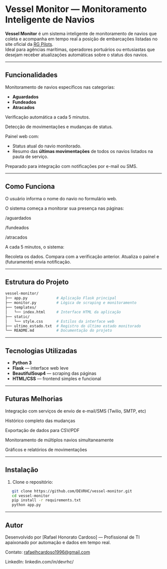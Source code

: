 #  Vessel Monitor — Monitoramento Inteligente de Navios

**Vessel Monitor** é um sistema inteligente de monitoramento de navios que coleta e acompanha em tempo real a posição de embarcações listadas no site oficial da [RG Pilots](https://www.rgpilots.com.br/).  
Ideal para agências marítimas, operadores portuários ou entusiastas que desejam receber atualizações automáticas sobre o status dos navios.

---

##  Funcionalidades

  Monitoramento de navios específicos nas categorias:
  - **Aguardados**
  - **Fundeados**
  - **Atracados**
    
  Verificação automática a cada 5 minutos.

  Detecção de movimentações e mudanças de status.

  Painel web com:
  - Status atual do navio monitorado.
  - Resumo das **últimas movimentações** de todos os navios listados na pauta de serviço.
    
  Preparado para integração com notificações por e-mail ou SMS.

---

##  Como Funciona

O usuário informa o nome do navio no formulário web.

O sistema começa a monitorar sua presença nas páginas:

/aguardados

/fundeados

/atracados

A cada 5 minutos, o sistema:

Recoleta os dados.
Compara com a verificação anterior.
Atualiza o painel e (futuramente) envia notificação.

---

##  Estrutura do Projeto

```bash
vessel-monitor/
├── app.py             # Aplicação Flask principal
├── monitor.py         # Lógica de scraping e monitoramento
├── templates/
│   └── index.html     # Interface HTML da aplicação
├── static/
│   └── style.css      # Estilos da interface web
├── ultimo_estado.txt  # Registro do último estado monitorado
└── README.md          # Documentação do projeto

```
---

##  Tecnologias Utilizadas

- **Python 3**
- **Flask** — interface web leve
- **BeautifulSoup4** — scraping das páginas
- **HTML/CSS** — frontend simples e funcional

---

##  Futuras Melhorias
Integração com serviços de envio de e-mail/SMS (Twilio, SMTP, etc)

Histórico completo das mudanças

Exportação de dados para CSV/PDF

Monitoramento de múltiplos navios simultaneamente

Gráficos e relatórios de movimentações

---

##  Instalação

1. Clone o repositório:
```bash
   git clone https://github.com/DEVRHC/vessel-monitor.git
   cd vessel-monitor
   pip install -r requirements.txt
   python app.py
```
   ---

##  Autor
Desenvolvido por [Rafael Honorato Cardoso] — Profissional de TI apaixonado por automação e dados em tempo real.

 Contato: rafaelhcardoso1996@gmail.com

 LinkedIn: linkedin.com/in/devrhc/
